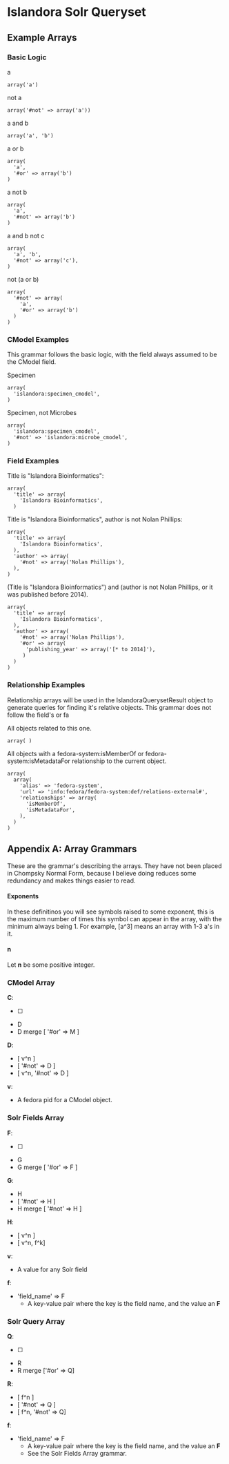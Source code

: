 # Islandora Solr Queryset

## Example Arrays

### Basic Logic

a

    array('a')

not a

    array('#not' => array('a'))

a and b

    array('a', 'b')

a or b

    array(
      'a',
      '#or' => array('b')
    )

a not b

    array(
      'a',
      '#not' => array('b')
    )

a and b not c

    array(
      'a', 'b',
      '#not' => array('c'),
    )

not (a or b)

    array(
      '#not' => array(
        'a',
        '#or' => array('b')
      )
    )

### CModel Examples

This grammar follows the basic logic, with the field always assumed to be
the CModel field.

Specimen

    array(
      'islandora:specimen_cmodel',
    )

Specimen, not Microbes

    array(
      'islandora:specimen_cmodel',
      '#not' => 'islandora:microbe_cmodel',
    )

### Field Examples
Title is "Islandora Bioinformatics":

    array(
      'title' => array(
        'Islandora Bioinformatics',
      )


Title is "Islandora Bioinformatics", author is not Nolan Phillips:

    array(
      'title' => array(
        'Islandora Bioinformatics',
      ),
      'author' => array(
        '#not' => array('Nolan Phillips'),
      ),
    )

(Title is "Islandora Bioinformatics") and (author is not Nolan Phillips, or
it was published before 2014).

    array(
      'title' => array(
        'Islandora Bioinformatics',
      ),
      'author' => array(
        '#not' => array('Nolan Phillips'),
        '#or' => array(
          'publishing_year' => array('[* to 2014]'),
         )
      )
    )

### Relationship Examples
Relationship arrays will be used in the IslandoraQuerysetResult object to
generate queries for finding it's relative objects. This grammar does not follow
the field's or fa

All objects related to this one.

    array( )

All objects with a fedora-system:isMemberOf or fedora-system:isMetadataFor
relationship to the current object.

    array(
      array(
        'alias' => 'fedora-system',
        'url' => 'info:fedora/fedora-system:def/relations-external#',
        'relationships' => array(
          'isMemberOf',
          'isMetadataFor',
        ),
      )
    )


## Appendix A: Array Grammars
These are the grammar's describing the arrays. They have not been placed in
Chompsky Normal Form, because I believe doing reduces some redundancy and makes
 things easier to read.

#### Exponents

 In these definitinos you will see symbols raised to some exponent, this is the
 maximum number of times this symbol can appear in the array, with the minimum
 always being 1. For example, [a^3] means an array with 1-3 a's in it.

#### n
 Let __n__ be some positive integer.

### CModel Array

__C__:

* [ ]
* D
* D merge [ '#or' => M ]

__D__:

* [ v^n ]
* [ '#not' => D ]
* [ v^n, '#not' => D ]

__v__:

* A fedora pid for a CModel object.

### Solr Fields Array

__F__:

* [ ]
* G
* G merge [ '#or' => F ]

__G__:

* H
* [ '#not' => H ]
* H merge [ '#not' => H ]

__H__:

* [ v^n ]
* [ v^n, f^k]

__v__:

* A value for any Solr field

__f__:

* 'field_name' => F
    * A key-value pair where the key is the field name, and the value an __F__

### Solr Query Array

__Q__:

* [ ]
* R
* R merge ['#or' => Q]

__R__:

* [ f^n ]
* [ '#not' => Q ]
* [ f^n, '#not' => Q]

__f__:

* 'field_name' => F
    * A key-value pair where the key is the field name, and the value an __F__
    * See the Solr Fields Array grammar.

